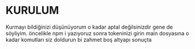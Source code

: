 # KURULUM

Kurmayı bildiğinizi düşünüyorum o kadar aptal değilsinizdir gene de söyliyim. öncelikle npm i yazıyoruz sonra tokeninizi girin main dosyasına o kadar komutları siz doldurun bi zahmet boş altyapı sonuçta 

